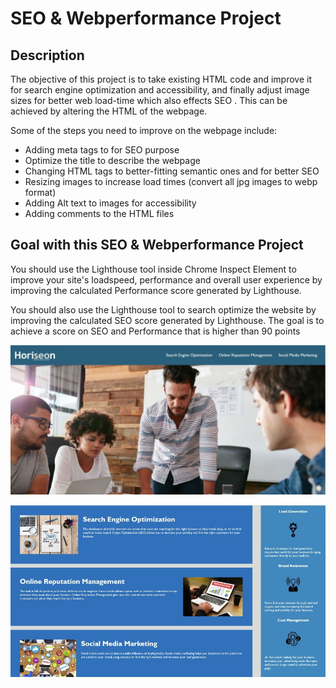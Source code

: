 # SEO & Webperformance Project

## Description

The objective of this project is to take existing HTML code and improve it for search engine optimization and accessibility, and finally adjust image sizes for better web load-time which also effects SEO  . This can be achieved by altering the HTML of the webpage.

Some of the steps you need to improve on the webpage  include:

- Adding meta tags to for SEO purpose
- Optimize the title to describe the webpage
- Changing HTML tags to better-fitting semantic ones and for better SEO
- Resizing images to increase load times (convert all jpg images to webp format)
- Adding Alt text to images for accessibility
- Adding comments to the HTML files

## Goal with this SEO & Webperformance Project
You should use the Lighthouse tool inside Chrome Inspect Element to improve your site's loadspeed, performance and overall user experience by improving the calculated Performance score generated by Lighthouse.

You should also use the Lighthouse tool to search optimize the website by improving the calculated SEO score generated by Lighthouse. The goal is to achieve a score on SEO and Performance that is higher than 90 points

![screenshot 1 of project](images/screenshot1.jpg)

![screenshot 2 of project](images/screenshot2.jpg)
